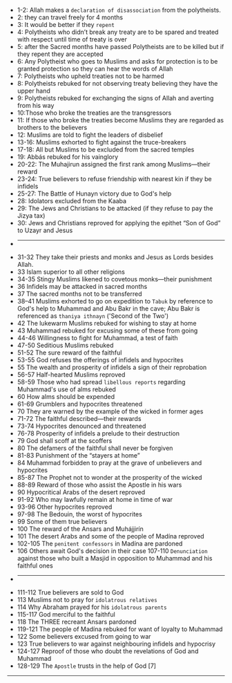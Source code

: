 * 1-2: Allah makes a `declaration of disassociation` from the polytheists.
* 2: they can travel freely for 4 months
* 3: It would be better if they `repent`
* 4: Polytheists who didn’t break any treaty are to be spared and treated with respect until time of treaty is over
* 5: after the Sacred months have passed Polytheists are to be killed but if they repent they are accepted
* 6: Any Polytheist who goes to Muslims and asks for protection is to be granted protection so they can hear the words of Allah
* 7: Polytheists who upheld treaties not to be harmed
* 8: Polytheists rebuked for not observing treaty believing they have the upper hand
* 9: Polytheists rebuked for exchanging the signs of Allah and averting from his way
* 10:Those who broke the treaties are the transgressors
* 11: If those who broke the treaties become Muslims they are regarded as brothers to the believers
* 12: Muslims are told to fight the leaders of disbelief
* 13-16: Muslims exhorted to fight against the truce-breakers
* 17-18: All but Muslims to be excluded from the sacred temples
* 19: Abbás rebuked for his vainglory
* 20-22: The Muhajirun assigned the first rank among Muslims—their reward
* 23-24: True believers to refuse friendship with nearest kin if they be infidels
* 25-27: The Battle of Hunayn victory due to God's help
* 28: Idolators excluded from the Kaaba
* 29: The Jews and Christians to be attacked (if they refuse to pay the Jizya tax)
* 30: Jews and Christians reproved for applying the epithet “Son of God” to Uzayr and Jesus
* ---
* 31-32 They take their priests and monks and Jesus as Lords besides Allah.
* 33 Islam superior to all other religions
* 34-35 Stingy Muslims likened to covetous monks—their punishment
* 36 Infidels may be attacked in sacred months
* 37 The sacred months not to be transferred
* 38–41 Muslims exhorted to go on expedition to `Tabuk` by reference to God's help to Muhammad and Abu Bakr in the cave; Abu Bakr is referenced as `thaniya ithnayn` ('Second of the Two')
* 42 The lukewarm Muslims rebuked for wishing to stay at home
* 43 Muhammad rebuked for excusing some of these from going
* 44-46 Willingness to fight for Muhammad, a test of faith
* 47-50 Seditious Muslims rebuked
* 51-52 The sure reward of the faithful
* 53-55 God refuses the offerings of infidels and hypocrites
* 55 The wealth and prosperity of infidels a sign of their reprobation
* 56-57 Half-hearted Muslims reproved
* 58-59 Those who had spread `libellous reports` regarding Muhammad's use of alms rebuked
* 60 How alms should be expended
* 61-69 Grumblers and hypocrites threatened
* 70 They are warned by the example of the wicked in former ages
* 71-72 The faithful described—their rewards
* 73-74 Hypocrites denounced and threatened
* 76-78 Prosperity of infidels a prelude to their destruction
* 79 God shall scoff at the scoffers
* 80 The defamers of the faithful shall never be forgiven
* 81-83 Punishment of the “stayers at home”
* 84 Muhammad forbidden to pray at the grave of unbelievers and hypocrites
* 85-87 The Prophet not to wonder at the prosperity of the wicked
* 88-89 Reward of those who assist the Apostle in his wars
* 90 Hypocritical Arabs of the desert reproved
* 91-92 Who may lawfully remain at home in time of war
* 93-96 Other hypocrites reproved
* 97-98 The Bedouin, the worst of hypocrites
* 99 Some of them true believers
* 100 The reward of the Ansars and Muhájjirín
* 101 The desert Arabs and some of the people of Madína reproved
* 102-105 The `penitent confessors` in Madína are pardoned
* 106 Others await God's decision in their case
107-110 `Denunciation` against those who built a Masjid in opposition to Muhammad and his faithful ones
* ---
* 111-112 True believers are sold to God
* 113 Muslims not to pray for `idolatrous relatives`
* 114 Why Abraham prayed for his `idolatrous parents`
* 115-117 God merciful to the faithful
* 118 The THREE recreant Ansars pardoned
* 119-121 The people of Madína rebuked for want of loyalty to Muhammad
* 122 Some believers excused from going to war
* 123 True believers to war against neighbouring infidels and hypocrisy
* 124-127 Reproof of those who doubt the revelations of God and Muhammad
* 128-129 The `Apostle` trusts in the help of God [7]
*** 
